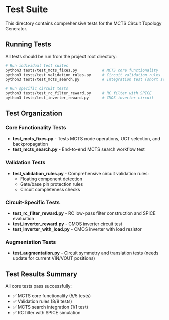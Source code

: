 # Test Suite

This directory contains comprehensive tests for the MCTS Circuit Topology Generator.

## Running Tests

All tests should be run from the project root directory:

```bash
# Run individual test suites
python3 tests/test_mcts_fixes.py           # MCTS core functionality
python3 tests/test_validation_rules.py     # Circuit validation rules
python3 tests/test_mcts_search.py          # Integration test (short search)

# Run specific circuit tests
python3 tests/test_rc_filter_reward.py     # RC filter with SPICE
python3 tests/test_inverter_reward.py      # CMOS inverter circuit
```

## Test Organization

### Core Functionality Tests
- **test_mcts_fixes.py** - Tests MCTS node operations, UCT selection, and backpropagation
- **test_mcts_search.py** - End-to-end MCTS search workflow test

### Validation Tests
- **test_validation_rules.py** - Comprehensive circuit validation rules:
  - Floating component detection
  - Gate/base pin protection rules
  - Circuit completeness checks

### Circuit-Specific Tests
- **test_rc_filter_reward.py** - RC low-pass filter construction and SPICE evaluation
- **test_inverter_reward.py** - CMOS inverter circuit test
- **test_inverter_with_load.py** - CMOS inverter with load resistor

### Augmentation Tests
- **test_augmentation.py** - Circuit symmetry and translation tests (needs update for current VIN/VOUT positions)

## Test Results Summary

All core tests pass successfully:
- ✅ MCTS core functionality (5/5 tests)
- ✅ Validation rules (8/8 tests)
- ✅ MCTS search integration (1/1 test)
- ✅ RC filter with SPICE simulation
